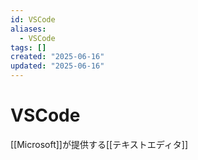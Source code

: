 ```yaml
---
id: VSCode
aliases:
  - VSCode
tags: []
created: "2025-06-16"
updated: "2025-06-16"
---
```


# VSCode
[[Microsoft]]が提供する[[テキストエディタ]]
